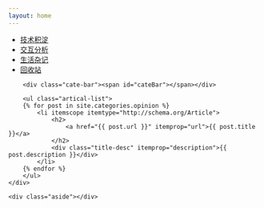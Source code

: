 ```yaml
---
layout: home
---
```


<div class="index-content opinion">
    <div class="section">
        <ul class="artical-cate">
            <li><a href="http://swinghu.github.com/"><span>技术积淀</span></a></li>
            <li class="on"><a href="http://swinghu.github.com/opinion"><span>交互分析</span></a></li>
            <li><a href="http://swinghu.github.com/life"><span>生活杂记</span></a></li>
            <li><a href="http://swinghu.github.com/trash"><span>回收站</span></a></li>
        </ul>

        <div class="cate-bar"><span id="cateBar"></span></div>

        <ul class="artical-list">
        {% for post in site.categories.opinion %}
            <li itemscope itemtype="http://schema.org/Article">
                <h2>
                    <a href="{{ post.url }}" itemprop="url">{{ post.title }}</a>
                </h2>
                <div class="title-desc" itemprop="description">{{ post.description }}</div>
            </li>
        {% endfor %}
        </ul>
    </div>

    <div class="aside"></div>
</div>
